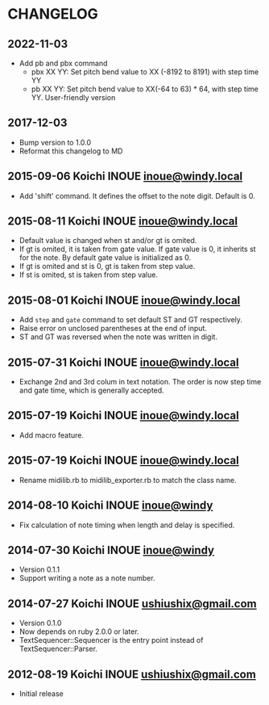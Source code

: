 # CHANGELOG
## 2022-11-03
* Add pb and pbx command
    * pbx XX YY: Set pitch bend value to XX (-8192 to 8191) with step time YY
    * pb XX YY: Set pitch bend value to XX(-64 to 63) * 64, with step time YY. User-friendly version

## 2017-12-03
* Bump version to 1.0.0
* Reformat this changelog to MD
	
## 2015-09-06  Koichi INOUE  <inoue@windy.local>

* Add 'shift' command.  It defines the offset to the note digit. Default is 0.

## 2015-08-11  Koichi INOUE  <inoue@windy.local>

* Default value is changed when st and/or gt is omited.
* If gt is omited, it is taken from gate value. If gate value is 0, it inherits st for the note. By default gate value is initialized as 0.
* If gt is omited and st is 0, gt is taken from step value.
* If st is omited, st is taken from step value.

## 2015-08-01  Koichi INOUE  <inoue@windy.local>

* Add `step` and `gate` command to set default ST and GT respectively.
* Raise error on unclosed parentheses at the end of input.
* ST and GT was reversed when the note was written in digit.

## 2015-07-31  Koichi INOUE  <inoue@windy.local>

* Exchange 2nd and 3rd colum in text notation. The order is now step time and gate time, which is generally accepted.

## 2015-07-19  Koichi INOUE  <inoue@windy.local>

* Add macro feature.

## 2015-07-19  Koichi INOUE  <inoue@windy.local>

* Rename midilib.rb to midilib_exporter.rb to match the class name.

## 2014-08-10  Koichi INOUE  <inoue@windy>

* Fix calculation of note timing when length and delay is specified.

## 2014-07-30  Koichi INOUE  <inoue@windy>

* Version 0.1.1
* Support writing a note as a note number.

## 2014-07-27  Koichi INOUE  <ushiushix@gmail.com>

* Version 0.1.0
* Now depends on ruby 2.0.0 or later.
* TextSequencer::Sequencer is the entry point instead of TextSequencer::Parser.

## 2012-08-19  Koichi INOUE  <ushiushix@gmail.com>

* Initial release
